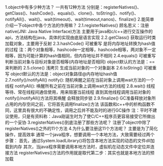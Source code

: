 1.object中有多少种方法？
    一共有12种方法
    分别是：registerNatives()、getClass()、hashCode()、equals()、clone()、toString()、notify()、notifyAll()、wait()、wait(timeout)、wait(timeout,nanos)、finalize()
2.能简单介绍一下object中各个方法的作用嘛？
    2.1.registerNatives()
        顾名思义：注册native(JNI: Java Native Interface)方法
        主要用于java和c/c++进行交互操作的api，方法结构在java，具体的实现由底层语言实现
    2.2.getClass()
        获取运行时类加载对象，主要用于反射
    2.3.hashCode() 可被重写
        是将内存地址转换为hash值的过程
        注：两个对象相等，hashcode一定相等，hashcode相等，两对象不一定相等，因为可能计算的hash值相同，但内存地址并不相同
    2.4.equals()   可被重写
        判断当前对象与目标对象是否相等(内存地址是否相同)
        object默认的方法是：== 来判断的
    2.5.clone() 浅拷贝
        生成当前对象的一个对象副本
    2.6.toString() 可被重写
        object默认的方法是：object对象路径@内存地址hash值
    2.7.notify()/notifyAll()
        notify(): 随机唤醒之前在当前对象上调用wait方法的一个线程
        notifyAll(): 唤醒所有之前在当前对象上调用wait方法的线程
    2.8.wait()
        线程等待、常在线程间通信使用，用来阻塞当前线程
        直到其他线程调用当前对象的notify()/notifyAll()方法将其唤醒
        会释放同步锁
    2.9.finalize()
        GC准备释放对象所占用的内存空间之前，它将首先调用finalize()方法
        该函数和c++中的析构函数不同，这里具有很大的不确定性，调用之后并不能及时的进行GC操作
        注：平时不建议使用，只是有资料称：Java刚诞生时为了使C/C++程序员更容易接受它所做出的一个妥协
3.registerNatives()到底注册了那些方法呢？
    注册了object中除了registerNatives()之外的11个方法
4.为什么要注册这11个方法呢？
    主要是为了简化操作，提高效率
    通常一个java程序，想要调用一个本地方法，大致需要经过两个步骤：
        首先，通过System.loadLibrary()将包含本地方法实现的动态的文件dll加载到内存
        其次，当java程序需要调用本地方法时，虚拟机在动态文件中定位并连接方法
    registerNatives()方法的作用就是取代第二步：其实也就是本地方法的预加载
    
    

